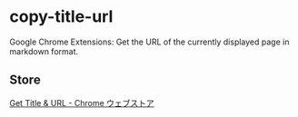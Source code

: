 # copy-title-url
Google Chrome Extensions: Get the URL of the currently displayed page in markdown format.

## Store
[Get Title & URL - Chrome ウェブストア](https://chrome.google.com/webstore/detail/get-title-url/jdloojdhkiobjcgfcfcgpdgojbbdpgfd)
